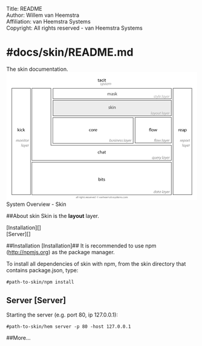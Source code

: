 Title: README  
Author: Willem van Heemstra  
Affiliation: van Heemstra Systems  
Copyright: All rights reserved - van Heemstra Systems

#docs/skin/README.md
==============

The skin documentation.
![Image](../skin/images/system_overview_skin.png?raw=true)  System Overview - Skin

##About skin
Skin is the **layout** layer.

[Installation][]  
[Server][]  

##Installation [Installation]##
It is recommended to use npm (http://npmjs.org) as the package manager.

To install all dependencies of skin with npm, from the skin directory that contains package.json, type:

	#path-to-skin/npm install


## Server [Server] ##

Starting the server (e.g. port 80, ip 127.0.0.1):

	#path-to-skin/hem server -p 80 -host 127.0.0.1

##More…